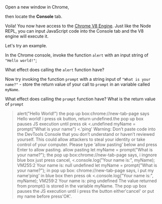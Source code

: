 Open a new window in Chrome,

then locate the **Console** tab.

Voila! You now have access to the [Chrome V8 Engine](https://www.cloudflare.com/en-gb/learning/serverless/glossary/what-is-chrome-v8/).
Just like the Node REPL, you can input JavaScript code into the Console tab and the V8 engine will execute it.

Let's try an example.

In the Chrome console,
invoke the function `alert` with an input string of `"Hello world!"`;

What effect does calling the `alert` function have?

Now try invoking the function `prompt` with a string input of `"What is your name?"` - store the return value of your call to `prompt` in an variable called `myName`.

What effect does calling the `prompt` function have?
What is the return value of `prompt`

>alert("Hello World!")
the pop up box:chrome://new-tab-page says  Hello world!  i press ok button, return undefined.the pop up box pauses JS execution until press ok
<.undefined
>myName = prompt("What is your name")
<.'ping'
Warning: Don’t paste code into the DevTools Console that you don’t understand or haven’t reviewed yourself. This could allow attackers to steal your identity or take control of your computer. Please type ‘allow pasting’ below and press Enter to allow pasting.
allow pasting
>let myName = prompt("What is your name?");
the pop up box:chrome://new-tab-page says, i ingnore blue box just press cancel,
<.console.log("Your name is:", myName);
VM255:2 Your name is: null
undefined
>let myName = prompt("What is your name?");
in pop up box: chrome://new-tab-page says, i put my name'ping' in blue box then press ok
<.console.log("Your name is:", myName);
VM259:2 Your name is: ping
undefined
The value returned from prompt() is stored in the variable myName. The pop up box pauses the JS execution until i press the button either'cancel' or put my name before press'OK'.



